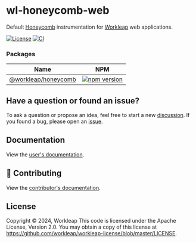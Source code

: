 # wl-honeycomb-web

Default [Honeycomb](https://www.honeycomb.io/) instrumentation for [Workleap](https://workleap.com/) web applications.

[![License](https://img.shields.io/badge/License-Apache_2.0-blue.svg)](./LICENSE)
[![CI](https://github.com/workleap/wl-honeycomb-web/actions/workflows/ci.yml/badge.svg)](https://github.com/workleap/wl-honeycomb-web/actions/workflows/ci.yml)

### Packages

| Name | NPM |
| --- | --- |
| [@workleap/honeycomb](packages/core/README.md) | [![npm version](https://img.shields.io/npm/v/@workleap/honeycomb)](https://www.npmjs.com/package/@workleap/honeycomb) |

## Have a question or found an issue?

To ask a question or propose an idea, feel free to start a new [discussion](https://github.com/workleap/wl-honeycomb-web/discussions). If you found a bug, please open an [issue](https://github.com/workleap/wl-honeycomb-web/issues).

## Documentation

View the [user's documentation](https://gsoft-inc.github.io/wl-honeycomb-web).

## 🤝 Contributing

View the [contributor's documentation](./CONTRIBUTING.md).

## License

Copyright © 2024, Workleap This code is licensed under the Apache License, Version 2.0. You may obtain a copy of this license at https://github.com/workleap/workleap-license/blob/master/LICENSE.
